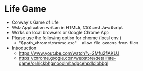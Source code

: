 # Life Game
- Conway's Game of Life
- Web Application written in HTML5, CSS and JavaScript
- Works on local browsers or Google Chrome App
- Please use the following option for chrome (local env.)
  - "\$path_chrome\chrome.exe" --allow-file-access-from-files
- Introduction
  - <https://www.youtube.com/watch?v=2Mfu2fiAKLU>
  - <https://chrome.google.com/webstore/detail/life-game/onhjckbhgmooolmbadgcehpdlcibbbgl>
